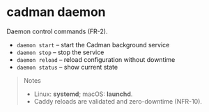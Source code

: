 # cadman daemon

Daemon control commands (FR-2).

- `daemon start` – start the Cadman background service
- `daemon stop` – stop the service
- `daemon reload` – reload configuration without downtime
- `daemon status` – show current state

> Notes
> - Linux: **systemd**; macOS: **launchd**.
> - Caddy reloads are validated and zero-downtime (NFR-10).
